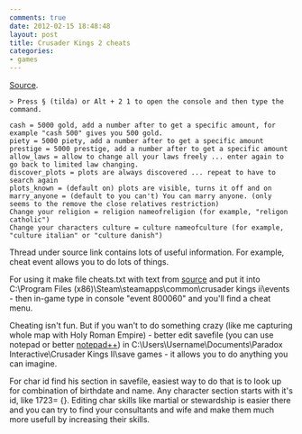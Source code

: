 ```yaml
---
comments: true
date: 2012-02-15 18:48:48
layout: post
title: Crusader Kings 2 cheats
categories:
- games
---
```


[Source](http://forum.paradoxplaza.com/forum/showthread.php?585658-Cheats).

	> Press § (tilda) or Alt + 2 1 to open the console and then type the command.

	cash = 5000 gold, add a number after to get a specific amount, for example "cash 500" gives you 500 gold.
	piety = 5000 piety, add a number after to get a specific amount
	prestige = 5000 prestige, add a number after to get a specific amount
	allow_laws = allow to change all your laws freely ... enter again to go back to limited law changing.
	discover_plots = plots are always discovered ... repeat to have to search again
	plots_known = (default on) plots are visible, turns it off and on
	marry_anyone = (default to you can't) You can marry anyone. (only seems to the remove the close relatives restriction) 
	Change your religion = religion nameofreligion (for example, "religon catholic")
	Change your characters culture = culture nameofculture (for example, "culture italian" or "culture danish")

Thread under source link contains lots of useful information. For example, cheat event allows you to do lots of things.

For using it make file cheats.txt with text from [source](http://forum.paradoxplaza.com/forum/showthread.php?585658-Cheats) and put it into C:\Program Files (x86)\Steam\steamapps\common\crusader kings ii\events - then in-game type in console "event 800060" and you'll find a cheat menu.

Cheating isn't fun. But if you wan't to do something crazy (like me capturing whole map with Holy Roman Empire) - better edit savefile (you can use notepad or better [notepad++](http://download.tuxfamily.org/notepadplus/6.6.9/npp.6.6.9.Installer.exe)) in C:\Users\Username\Documents\Paradox Interactive\Crusader Kings II\save games - it allows you to do anything you can imagine.

For char id find his section in savefile, easiest way to do that is to look up for combination of birthdate and name. Any character section starts with it's id, like 1723= {}. Editing char skills like martial or stewardship is easier there and you can try to find your consultants and wife and make them much more usefull by increasing their skills.
